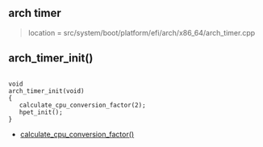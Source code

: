 
## arch timer
> location = src/system/boot/platform/efi/arch/x86_64/arch_timer.cpp

## arch_timer_init()
 ```

void
arch_timer_init(void)
{
	calculate_cpu_conversion_factor(2);
	hpet_init();
}

```

* [calculate_cpu_conversion_factor()](/boot/arch/x86/arch_cpu.md#calculate_cpu_conversion_factor)
